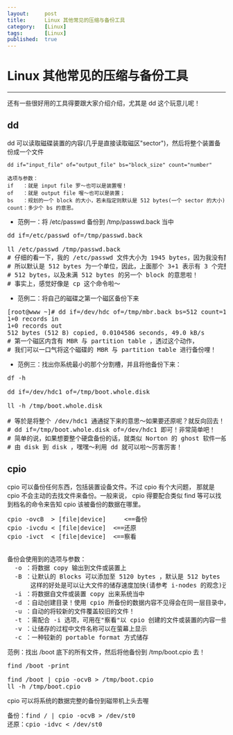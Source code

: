 ```yaml
---
layout:		post
title:		Linux 其他常见的压缩与备份工具
category:	[Linux]
tags:		[Linux]
published:	true
---
```

# Linux 其他常见的压缩与备份工具
---

还有一些很好用的工具得要跟大家介绍介绍，尤其是 dd 这个玩意儿呢！

<!--break-->

## dd

dd 可以读取磁碟装置的内容(几乎是直接读取磁区"sector")，然后将整个装置备份成一个文件

```
dd if="input_file" of="output_file" bs="block_size" count="number"

选项与参数：
if   ：就是 input file 罗～也可以是装置喔！
of   ：就是 output file 喔～也可以是装置；
bs   ：规划的一个 block 的大小，若未指定则默认是 512 bytes(一个 sector 的大小)
count：多少个 bs 的意思。
```


* 范例一：将 /etc/passwd 备份到 /tmp/passwd.back 当中

<pre>
dd if=/etc/passwd of=/tmp/passwd.back

ll /etc/passwd /tmp/passwd.back
# 仔细的看一下，我的 /etc/passwd 文件大小为 1945 bytes，因为我没有配置 bs ，
# 所以默认是 512 bytes 为一个单位，因此，上面那个 3+1 表示有 3 个完整的 
# 512 bytes，以及未满 512 bytes 的另一个 block 的意思啦！
# 事实上，感觉好像是 cp 这个命令啦～
</pre>

* 范例二：将自己的磁碟之第一个磁区备份下来

<pre>
[root@www ~]# dd if=/dev/hdc of=/tmp/mbr.back bs=512 count=1
1+0 records in
1+0 records out
512 bytes (512 B) copied, 0.0104586 seconds, 49.0 kB/s
# 第一个磁区内含有 MBR 与 partition table ，透过这个动作，
# 我们可以一口气将这个磁碟的 MBR 与 partition table 进行备份哩！
</pre>

* 范例三：找出你系统最小的那个分割槽，并且将他备份下来：

<pre>
df -h

dd if=/dev/hdc1 of=/tmp/boot.whole.disk

ll -h /tmp/boot.whole.disk

# 等於是将整个 /dev/hdc1 通通捉下来的意思～如果要还原呢？就反向回去！
# dd if=/tmp/boot.whole.disk of=/dev/hdc1 即可！非常简单吧！
# 简单的说，如果想要整个硬盘备份的话，就类似 Norton 的 ghost 软件一般，
# 由 disk 到 disk ，嘿嘿～利用 dd 就可以啦～厉害厉害！
</pre>

## cpio

cpio 可以备份任何东西，包括装置设备文件。不过 cpio 有个大问题， 那就是 cpio 不会主动的去找文件来备份。一般来说， cpio 得要配合类似 find 等可以找到档名的命令来告知 cpio 该被备份的数据在哪里。

<pre>
cpio -ovcB  > [file|device] 	&lt;==备份
cpio -ivcdu &lt; [file|device] 	&lt;==还原
cpio -ivct  &lt; [file|device] 	&lt;==察看


备份会使用到的选项与参数：
  -o ：将数据 copy 输出到文件或装置上 
  -B ：让默认的 Blocks 可以添加至 5120 bytes ，默认是 512 bytes ！ 
　  　 这样的好处是可以让大文件的储存速度加快(请参考 i-nodes 的观念)还原会使用到的选项与参数：
  -i ：将数据自文件或装置 copy 出来系统当中 
  -d ：自动创建目录！使用 cpio 所备份的数据内容不见得会在同一层目录中，因此我们必须要让 cpio 在还原时可以创建新目录，此时就得要 -d 选项的帮助！
  -u ：自动的将较新的文件覆盖较旧的文件！
  -t ：需配合 -i 选项，可用在"察看"以 cpio 创建的文件或装置的内容一些可共享的选项与参数：
  -v ：让储存的过程中文件名称可以在萤幕上显示 
  -c ：一种较新的 portable format 方式储存 
</pre>

范例：找出 /boot 底下的所有文件，然后将他备份到 /tmp/boot.cpio 去！

<pre>
find /boot -print

find /boot | cpio -ocvB > /tmp/boot.cpio
ll -h /tmp/boot.cpio
</pre>

cpio 可以将系统的数据完整的备份到磁带机上头去喔
<pre>
备份：find / | cpio -ocvB > /dev/st0
还原：cpio -idvc < /dev/st0
</pre>